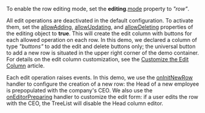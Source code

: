 To enable the row editing mode, set the **editing**.[mode](/Documentation/ApiReference/UI_Components/dxTreeList/Configuration/editing/#mode) property to *"row"*.

All edit operations are deactivated in the default configuration. To activate them, set the [allowAdding](/Documentation/ApiReference/UI_Components/dxTreeList/Configuration/editing/#allowAdding), [allowUpdating](/Documentation/ApiReference/UI_Components/dxTreeList/Configuration/editing/#allowUpdating), and [allowDeleting](/Documentation/ApiReference/UI_Components/dxTreeList/Configuration/editing/#allowDeleting) properties of the editing object to **true**. This will create the edit column with buttons for each allowed operation on each row. In this demo, we declared a column of type *"buttons"* to add the edit and delete buttons only; the universal button to add a new row is situated in the upper right corner of the demo container. For details on the edit column customization, see the [Customize the Edit Column](/Documentation/Guide/UI_Components/TreeList/Columns/Column_Types/Command_Columns/#Customize_the_Edit_Column) article.

Each edit operation raises events. In this demo, we use the [onInitNewRow](/Documentation/ApiReference/UI_Components/dxTreeList/Configuration/#onInitNewRow) handler to configure the creation of a new row: the Head of a new employee is prepopulated with the company's CEO. We also use the [onEditorPreparing](/Documentation/ApiReference/UI_Components/dxTreeList/Configuration/#onEditorPreparing) handler to customize the edit form: if a user edits the row with the CEO, the TreeList will disable the Head column editor.

